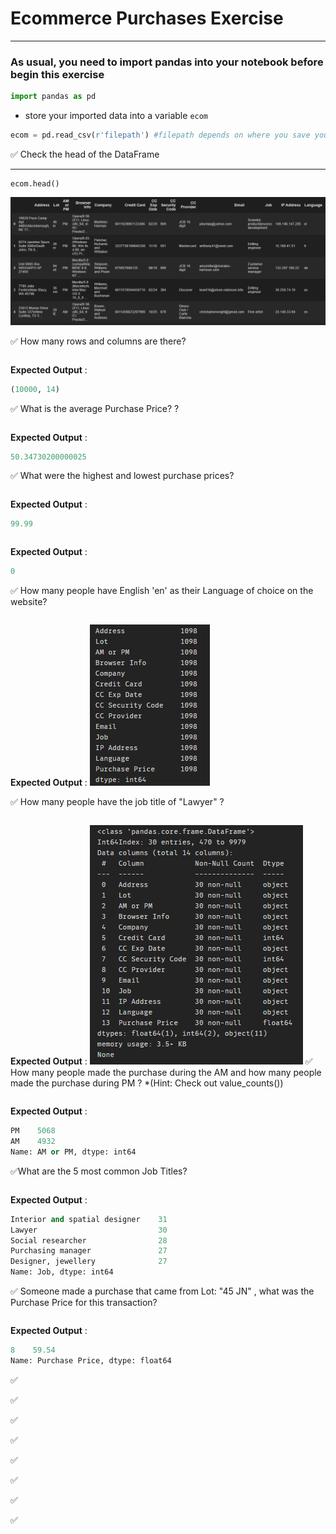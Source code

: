 # Ecommerce Purchases Exercise


<hr>

### As usual, you need to import pandas into your notebook before begin this exercise

```python
import pandas as pd
```
- store your imported data into a variable `ecom`

```python
ecom = pd.read_csv(r'filepath') #filepath depends on where you save your csv file
```


✅ Check the head of the DataFrame

<hr>

```
ecom.head()
```
![ss1](/ss1.png)

✅ How many rows and columns are there?
```python

```
__Expected Output__ :
```python
(10000, 14)
```
✅ What is the average Purchase Price? ? 
```python

```
__Expected Output__ :
```python
50.34730200000025
```
✅ What were the highest and lowest purchase prices?
```python

```
__Expected Output__ :
```python
99.99
```
```python

```
__Expected Output__ :
```python
0
```
✅ How many people have English 'en' as their Language of choice on the website?
```python

```
__Expected Output__ :
![ss](/ss2.png)

✅ How many people have the job title of "Lawyer" ?
```python

```
__Expected Output__ :
![ss](/ss3.png)
✅ How many people made the purchase during the AM and how many people made the purchase during PM ? 
*(Hint: Check out value_counts()) 
```python

```
__Expected Output__ :
```python
PM    5068
AM    4932
Name: AM or PM, dtype: int64
```
✅What are the 5 most common Job Titles?
```python

```
__Expected Output__ :
```python
Interior and spatial designer    31
Lawyer                           30
Social researcher                28
Purchasing manager               27
Designer, jewellery              27
Name: Job, dtype: int64
```
✅ Someone made a purchase that came from Lot: "45 JN" , what was the Purchase Price for this transaction?
```python

```
__Expected Output__ :
```python
8    59.54
Name: Purchase Price, dtype: float64
```
✅

✅

✅

✅

✅

✅

✅

✅